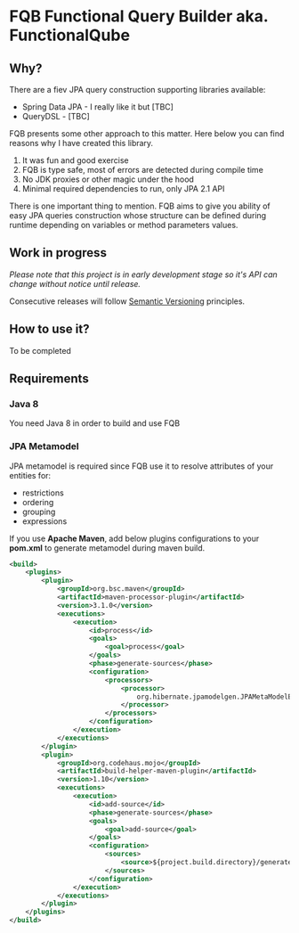 # FQB Functional Query Builder aka. FunctionalQube

## Why?

There are a fiev JPA query construction supporting libraries available:

* Spring Data JPA - I really like it but [TBC]
* QueryDSL - [TBC]

FQB presents some other approach to this matter. Here below you can find reasons why I have created this library.

1. It was fun and good exercise
2. FQB is type safe, most of errors are detected during compile time
3. No JDK proxies or other magic under the hood
4. Minimal required dependencies to run, only JPA 2.1 API 

There is one important thing to mention. FQB aims to give you ability of easy JPA queries construction whose structure can be defined during runtime depending on variables or method parameters values. 

## Work in progress

*Please note that this project is in early development stage so it's API can change without notice until release.*

Consecutive releases will follow [Semantic Versioning](http://semver.org/) principles. 

## How to use it?

To be completed

## Requirements

### Java 8

You need Java 8 in order to build and use FQB

### JPA Metamodel 

JPA metamodel is required since FQB use it to resolve attributes of your entities for:

* restrictions
* ordering
* grouping
* expressions 

If you use **Apache Maven**, add below plugins configurations to your **pom.xml** to generate metamodel during maven build.

```xml
<build>
    <plugins>
        <plugin>
            <groupId>org.bsc.maven</groupId>
            <artifactId>maven-processor-plugin</artifactId>
            <version>3.1.0</version>
            <executions>
                <execution>
                    <id>process</id>
                    <goals>
                        <goal>process</goal>
                    </goals>
                    <phase>generate-sources</phase>
                    <configuration>
                        <processors>
                            <processor>
                                org.hibernate.jpamodelgen.JPAMetaModelEntityProcessor
                            </processor>
                        </processors>
                    </configuration>
                </execution>
            </executions>
        </plugin>
        <plugin>
            <groupId>org.codehaus.mojo</groupId>
            <artifactId>build-helper-maven-plugin</artifactId>
            <version>1.10</version>
            <executions>
                <execution>
                    <id>add-source</id>
                    <phase>generate-sources</phase>
                    <goals>
                        <goal>add-source</goal>
                    </goals>
                    <configuration>
                        <sources>
                            <source>${project.build.directory}/generated-sources/apt/</source>
                        </sources>
                    </configuration>
                </execution>
            </executions>
        </plugin>
    </plugins>
</build>
```  

